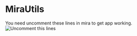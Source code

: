 # MiraUtils

 You need uncomment these lines in mira to get app working.
![Uncomment this lines](https://i.imgur.com/KgdNUVS.png)
